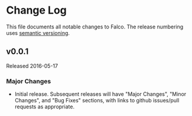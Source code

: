 # Change Log

This file documents all notable changes to Falco. The release numbering uses [semantic versioning](http://semver.org).

## v0.0.1

Released 2016-05-17

### Major Changes

- Initial release. Subsequent releases will have "Major Changes", "Minor Changes", and "Bug Fixes" sections, with links to github issues/pull requests as appropriate.
